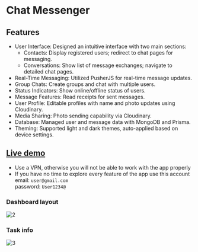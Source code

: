 # Chat Messenger

## Features
* User Interface: Designed an intuitive interface with two main sections:
  * Contacts: Display registered users; redirect to chat pages for messaging.
  * Conversations: Show list of message exchanges; navigate to detailed chat pages.
* Real-Time Messaging: Utilized PusherJS for real-time message updates.
* Group Chats: Create groups and chat with multiple users.
* Status Indicators: Show online/offline status of users.
* Message Features: Read receipts for sent messages.
* User Profile: Editable profiles with name and photo updates using Cloudinary.
* Media Sharing: Photo sending capability via Cloudinary.
* Database: Managed user and message data with MongoDB and Prisma.
* Theming: Supported light and dark themes, auto-applied based on device settings.


## [Live demo](https://chatmessenger-pro.vercel.app/)
* Use a VPN, otherwise you will not be able to work with the app properly
* If you have no time to explore every feature of the app use this account <br>
email: `user@gmail.com` <br>
password: `User1234@`

### Dashboard layout
![2](https://github.com/Saeed-Abedini/Quera-Task-Manager/assets/58294372/31c5e07e-55a1-4cdd-ae47-a1c5e716933e) <br>
### Task info
![3](https://github.com/Saeed-Abedini/Quera-Task-Manager/assets/58294372/6eb47aa8-95a5-42c7-98bd-41d29122cbeb)
